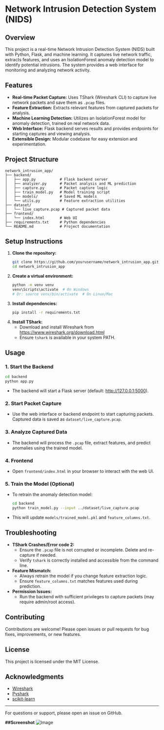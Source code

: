 # Network Intrusion Detection System (NIDS)

## Overview
This project is a real-time Network Intrusion Detection System (NIDS) built with Python, Flask, and machine learning. It captures live network traffic, extracts features, and uses an IsolationForest anomaly detection model to identify potential intrusions. The system provides a web interface for monitoring and analyzing network activity.

## Features
- **Real-time Packet Capture:** Uses TShark (Wireshark CLI) to capture live network packets and save them as `.pcap` files.
- **Feature Extraction:** Extracts relevant features from captured packets for analysis.
- **Machine Learning Detection:** Utilizes an IsolationForest model for anomaly detection, trained on real network data.
- **Web Interface:** Flask backend serves results and provides endpoints for starting captures and viewing analysis.
- **Extensible Design:** Modular codebase for easy extension and experimentation.

## Project Structure
```
network_intrusion_app/
├── backend/
│   ├── app.py           # Flask backend server
│   ├── analyzer.py      # Packet analysis and ML prediction
│   ├── capture.py       # Packet capture logic
│   ├── train_model.py   # Model training script
│   ├── models/          # Saved ML models
│   └── utils.py         # Feature extraction utilities
├── dataset/
│   └── live_capture.pcap # Captured packet data
├── frontend/
│   └── index.html       # Web UI
├── requirements.txt     # Python dependencies
└── README.md            # Project documentation
```

## Setup Instructions
1. **Clone the repository:**
   ```sh
   git clone https://github.com/yourusername/network_intrusion_app.git
   cd network_intrusion_app
   ```
2. **Create a virtual environment:**
   ```sh
   python -m venv venv
   venv\Scripts\activate  # On Windows
   # Or: source venv/bin/activate  # On Linux/Mac
   ```
3. **Install dependencies:**
   ```sh
   pip install -r requirements.txt
   ```
4. **Install TShark:**
   - Download and install Wireshark from https://www.wireshark.org/download.html
   - Ensure `tshark` is available in your system PATH.

## Usage
### 1. Start the Backend
```sh
cd backend
python app.py
```
- The backend will start a Flask server (default: http://127.0.0.1:5000).

### 2. Start Packet Capture
- Use the web interface or backend endpoint to start capturing packets. Captured data is saved as `dataset/live_capture.pcap`.

### 3. Analyze Captured Data
- The backend will process the `.pcap` file, extract features, and predict anomalies using the trained model.

### 4. Frontend
- Open `frontend/index.html` in your browser to interact with the web UI.

### 5. Train the Model (Optional)
- To retrain the anomaly detection model:
  ```sh
  cd backend
  python train_model.py --input ../dataset/live_capture.pcap
  ```
- This will update `models/trained_model.pkl` and `feature_columns.txt`.

## Troubleshooting
- **TShark Crashes/Error code 2:**
  - Ensure the `.pcap` file is not corrupted or incomplete. Delete and re-capture if needed.
  - Verify `tshark` is correctly installed and accessible from the command line.
- **Feature Mismatch:**
  - Always retrain the model if you change feature extraction logic.
  - Ensure `feature_columns.txt` matches features used during prediction.
- **Permission Issues:**
  - Run the backend with sufficient privileges to capture packets (may require admin/root access).

## Contributing
Contributions are welcome! Please open issues or pull requests for bug fixes, improvements, or new features.

## License
This project is licensed under the MIT License.

## Acknowledgments
- [Wireshark](https://www.wireshark.org/)
- [Pyshark](https://github.com/KimiNewt/pyshark)
- [scikit-learn](https://scikit-learn.org/)

---
For questions or support, please open an issue on GitHub.

**##Screenshot**
![Image](https://github.com/user-attachments/assets/319ce669-73d3-423e-a0a8-341fabe5fd49)

